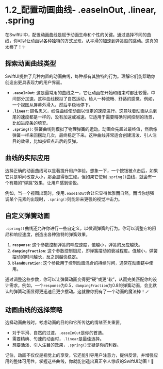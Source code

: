 ﻿# 1.2_配置动画曲线- .easeInOut, .linear, .spring

在SwiftUI中，配置动画曲线是赋予动画生命和个性的关键。通过选择不同的曲线，你可以让动画以各种独特的方式呈现，从平滑的加速到弹簧般的跳动。这真的太棒了！✨

## 探索动画曲线类型

SwiftUI提供了几种内置的动画曲线，每种都有其独特的行为。理解它们能帮助你创造出更具表现力的用户界面。

*   **`.easeInOut`**: 这是最常用的曲线之一，它让动画在开始和结束时都比较慢，中间部分加速。这种曲线模拟了自然运动，给人一种流畅、舒适的感觉。例如，一个视图从屏幕外滑入，然后平稳地停下。
*   **`.linear`**: 顾名思义，线性曲线使动画以恒定的速度进行。这意味着动画从头到尾的速度都是一样的，没有加速或减速。它适用于需要精确时间控制的场景，比如进度条的填充。
*   **`.spring()`**: 弹簧曲线则模拟了物理弹簧的运动。动画会先超过最终值，然后像弹簧一样来回摆动几次，最终稳定下来。这种曲线非常适合创建活泼、引人注目的效果，比如按钮点击后的反弹。

## 曲线的实际应用

选择正确的动画曲线可以显著提升用户体验。想象一下，一个按钮被点击后，如果它只是瞬间改变大小，那会显得很生硬。但如果它使用`.spring()`曲线，就会有一个有趣的“弹跳”效果，让用户感到愉悦。

例如，当一个视图出现时，使用`.easeInOut`会让它显得优雅而自然。而当你想强调某个元素的出现时，`.spring()`则能带来更强的视觉冲击力。

## 自定义弹簧动画

`.spring()`曲线还允许你进行一些自定义，以微调弹簧的行为。你可以调整它的阻尼和响应速度，创造出各种独特的弹簧效果。

1.  **`response`**: 这个参数控制弹簧的响应速度，值越小，弹簧的反应越快。
2.  **`dampingFraction`**: 这个参数控制阻尼，即弹簧摆动的衰减程度。值越小，弹簧摆动的时间越长，反之则越快稳定。
3.  **`blendDuration`**: 这个参数用于控制动画混合的持续时间，通常在动画链中使用。

通过调整这些参数，你可以让弹簧动画变得更“硬”或更“软”，从而完美匹配你的设计需求。例如，一个`response`为0.5，`dampingFraction`为0.8的弹簧动画，会比默认的弹簧动画显得更迅速且更少摆动。这就像你拥有了一个动画的魔法棒！🪄

## 动画曲线的选择策略

选择动画曲线时，考虑动画的目的和它所传达的情绪至关重要。

*   对于平滑、自然的过渡，`.easeInOut`是你的首选。
*   需要精确、匀速的动画时，`.linear`是最佳选择。
*   想要活泼、引人注目的效果，`.spring()`无疑是你的利器。

记住，动画不仅仅是视觉上的享受，它还能引导用户注意力，提供反馈，并增强应用的整体可用性。掌握这些曲线，你就能创造出真正令人惊叹的SwiftUI动画！🚀


